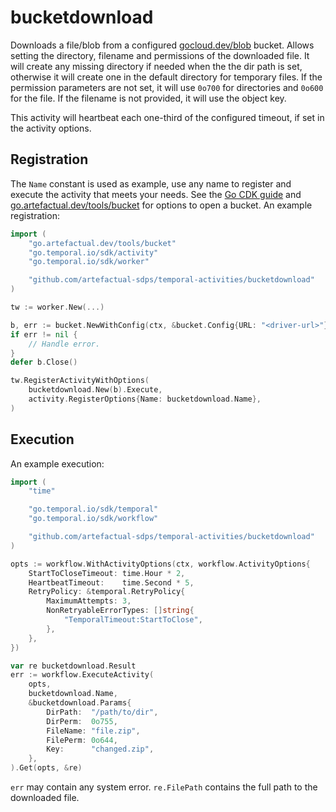 # bucketdownload

Downloads a file/blob from a configured [gocloud.dev/blob] bucket. Allows
setting the directory, filename and permissions of the downloaded file. It will
create any missing directory if needed when the the dir path is set, otherwise
it will create one in the default directory for temporary files. If the
permission parameters are not set, it will use `0o700` for directories and
`0o600` for the file. If the filename is not provided, it will use the object
key.

This activity will heartbeat each one-third of the configured timeout, if set
in the activity options.

## Registration

The `Name` constant is used as example, use any name to register and execute
the activity that meets your needs. See the [Go CDK guide] and
[go.artefactual.dev/tools/bucket] for options to open a bucket. An example
registration:

```go
import (
	"go.artefactual.dev/tools/bucket"
	"go.temporal.io/sdk/activity"
	"go.temporal.io/sdk/worker"

	"github.com/artefactual-sdps/temporal-activities/bucketdownload"
)

tw := worker.New(...)

b, err := bucket.NewWithConfig(ctx, &bucket.Config{URL: "<driver-url>"})
if err != nil {
    // Handle error.
}
defer b.Close()

tw.RegisterActivityWithOptions(
    bucketdownload.New(b).Execute,
    activity.RegisterOptions{Name: bucketdownload.Name},
)
```

## Execution

An example execution:

```go
import (
    "time"

    "go.temporal.io/sdk/temporal"
    "go.temporal.io/sdk/workflow"

    "github.com/artefactual-sdps/temporal-activities/bucketdownload"
)

opts := workflow.WithActivityOptions(ctx, workflow.ActivityOptions{
    StartToCloseTimeout: time.Hour * 2,
    HeartbeatTimeout:    time.Second * 5,
    RetryPolicy: &temporal.RetryPolicy{
        MaximumAttempts: 3,
        NonRetryableErrorTypes: []string{
            "TemporalTimeout:StartToClose",
        },
    },
})

var re bucketdownload.Result
err := workflow.ExecuteActivity(
    opts,
    bucketdownload.Name,
    &bucketdownload.Params{
        DirPath:  "/path/to/dir",
        DirPerm:  0o755,
        FileName: "file.zip",
        FilePerm: 0o644,
        Key:      "changed.zip",
    },
).Get(opts, &re)
```

`err` may contain any system error. `re.FilePath` contains the full path to the
downloaded file.

[gocloud.dev/blob]: https://pkg.go.dev/gocloud.dev/blob
[Go CDK guide]: https://gocloud.dev/howto/blob
[go.artefactual.dev/tools/bucket]: https://pkg.go.dev/go.artefactual.dev/tools/bucket
